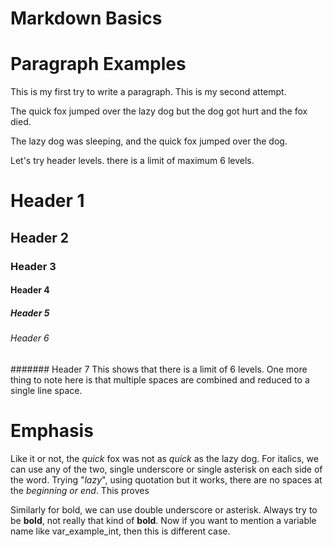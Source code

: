 # Markdown Basics

# Paragraph Examples
This is my first try to write a paragraph.
This is my second attempt.

The quick fox jumped over the lazy dog
but the dog got hurt
and the fox died.



The lazy dog was sleeping, and the quick fox jumped over the dog.

Let's try header levels. there is a limit of maximum 6 levels.
# Header 1
## Header 2
### Header 3

#### Header 4


##### Header 5

###### Header 6
####### Header 7
This shows that there is a limit of 6 levels.
One more thing to note here is that multiple spaces are combined and reduced to a single line space.
# Emphasis
Like it or not, the _quick_ fox was not as *quick* as the lazy dog. For italics, we can use any of the two, single underscore or single asterisk on each side of the word. Trying "_lazy_", using quotation but it works, there are no spaces at the _beginning or end_. This proves 

Similarly for bold, we can use double underscore or asterisk. Always try to be __bold__, not really that kind of **bold**.
Now if you want to mention a variable name like var_example_int, then this is different case.
<!--stackedit_data:
eyJoaXN0b3J5IjpbLTEzMzg0NTg3ODksMTEzMzI0MDY3NCwxMj
c4NjkyOTQxXX0=
-->